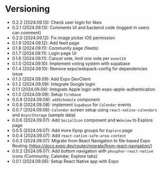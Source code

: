 # Versioning

- 0.2.2 (2024.09.13): Check user login for likes
- 0.2.1 (2024.09.13): Comments UI and backend code (logged-in users can comment)
- 0.2.0 (2024.09.12): Fix image picker iOS permission
- 0.1.9 (2024.09.12): Add feed page
- 0.1.8 (2024.09.11): Community page (feeds)
- 0.1.7 (2024.09.11): Login page UI
- 0.1.6 (2024.09.11): Cancel vote, limit one vote per `eventId`
- 0.1.5 (2024.09.10): Implement voting system with supabase
- 0.1.4 (2024.09.10): Remove expo/webpack-config for dependencies issue
- 0.1.3 (2024.09.09): Add Expo DevClient
- 0.1.2 (2024.09.09): Integrate Google login
- 0.1.1 (2024.09.09): Integrate Apple login with expo-apple-authentication
- 0.1.0 (2024.09.09): Setup `firebase`
- 0.0.9 (2024.09.08): `addSchedule` component
- 0.0.8 (2024.09.08): implement `Supabase` for `Calendar` events
- 0.0.7 (2024.09.08): `Calendar` screen setup using `react-native-calendars` and `AsyncStorage` (sample data)
- 0.0.6 (2024.09.07): Add `SocialIcon` component and `Webview` to Explore page
- 0.0.5 (2024.09.07): Add more Kpop groups for `Explore` page
- 0.0.4 (2024.09.07): Add `react-native-safe-area-context`
- 0.0.3 (2024.09.07): Migrate from React Navigation to file-based Expo Routing (https://docs.expo.dev/router/migrate/from-react-navigation/)
- 0.0.2 (2024.09.07): Add bottom navigation with `phosphor-react-native` icons (Community, Calendar, Explore tabs)
- 0.0.1 (2024.09.06): Setup React Native app with Expo
